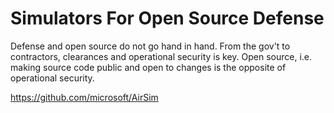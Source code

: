 # Simulators For Open Source Defense
 

Defense and open source do not go hand in hand. From the gov't to contractors, clearances and operational security is key. Open source, i.e. making source code public and open to changes is the opposite of operational security. 

https://github.com/microsoft/AirSim